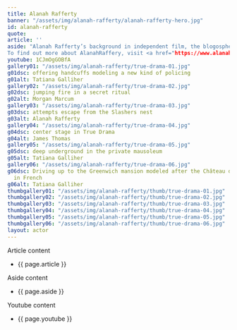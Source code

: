 ```yaml
---
title: Alanah Rafferty
banner: "/assets/img/alanah-rafferty/alanah-rafferty-hero.jpg"
id: alanah-rafferty
quote: 
article: ''
aside: "Alanah Rafferty’s background in independent film, the blogosphere, and on stage, made her a natural choice to play Sara Pullin – the LA movie Star and Bacchae. “I was very drawn to this script because it’s visceral – this is a horror movie in service of asking the question, ‘Why violence against women?’ And I loved playing a Bacchae. The Bacchae in this film are special. The Bacchae in Euripides are strong, ferocious and connected with nature. But here – for the first time – we get to see their smarts – they are the guides to bring you into the world of the classics and the full world of our intellectual inheritance. They’re physically strong – and, they are mentally formidable. I would say, the Bacchae are the prime protagonists in this story.  It’s their rage at senseless violence that causes them to summon Dionysos. I don’t have to tell you how fun it is as an actress to play the victim and the prime agent – all in service of creating a new kind of cinema.” <br><br>
To find out more about AlanahRaffery, visit <a href="https://www.alanah-rafferty.com/" target="_blank" class="underline mail-link">www.alanah-rafferty.com</a> "
youtube: 1CJmOgGOBfA
gallery01: "/assets/img/alanah-rafferty/true-drama-01.jpg"
g01dsc: offering handcuffs modeling a new kind of policing
g01alt: Tatiana Galliher
gallery02: "/assets/img/alanah-rafferty/true-drama-02.jpg"
g02dsc: jumping fire in a secret ritual
g02alt: Morgan Marcum
gallery03: "/assets/img/alanah-rafferty/true-drama-03.jpg"
g03dsc: attempts escape from the Slashers nest
g03alt: Alanah Rafferty
gallery04: "/assets/img/alanah-rafferty/true-drama-04.jpg"
g04dsc: center stage in True Drama
g04alt: James Thomas
gallery05: "/assets/img/alanah-rafferty/true-drama-05.jpg"
g05dsc: deep underground in the private mausoleum
g05alt: Tatiana Galliher
gallery06: "/assets/img/alanah-rafferty/true-drama-06.jpg"
g06dsc: Driving up to the Greenwich mansion modeled after the Château de Malmaison
  in French
g06alt: Tatiana Galliher
thumbgallery01: "/assets/img/alanah-rafferty/thumb/true-drama-01.jpg"
thumbgallery02: "/assets/img/alanah-rafferty/thumb/true-drama-02.jpg"
thumbgallery03: "/assets/img/alanah-rafferty/thumb/true-drama-03.jpg"
thumbgallery04: "/assets/img/alanah-rafferty/thumb/true-drama-04.jpg"
thumbgallery05: "/assets/img/alanah-rafferty/thumb/true-drama-05.jpg"
thumbgallery06: "/assets/img/alanah-rafferty/thumb/true-drama-06.jpg"
layout: actor
---
```


Article content
* {{ page.article }}

Aside content
* {{ page.aside }}

Youtube content
* {{ page.youtube }}

